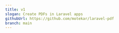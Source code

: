 ```yaml
---
title: v1
slogan: Create PDFs in Laravel apps
githubUrl: https://github.com/motekar/laravel-pdf
branch: main
---
```

